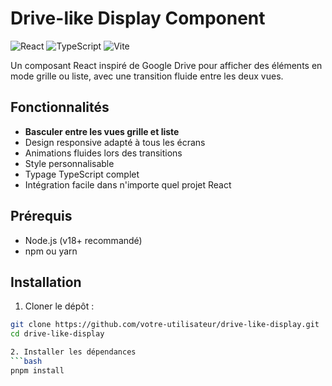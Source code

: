 # Drive-like Display Component

![React](https://img.shields.io/badge/React-18.2.0-blue)
![TypeScript](https://img.shields.io/badge/TypeScript-5.0.0-blue)
![Vite](https://img.shields.io/badge/Vite-4.4.0-orange)

Un composant React inspiré de Google Drive pour afficher des éléments en mode grille ou liste, avec une transition fluide entre les deux vues.

## Fonctionnalités

- **Basculer entre les vues grille et liste**
- Design responsive adapté à tous les écrans
- Animations fluides lors des transitions
- Style personnalisable
- Typage TypeScript complet
- Intégration facile dans n'importe quel projet React

## Prérequis

- Node.js (v18+ recommandé)
- npm ou yarn

## Installation

1. Cloner le dépôt :
```bash
git clone https://github.com/votre-utilisateur/drive-like-display.git
cd drive-like-display

2. Installer les dépendances
```bash
pnpm install
